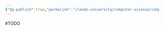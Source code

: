 ```yaml
---
{"dg-publish":true,"permalink":"/leeds-university/computer-science/compulsory-modules/fundamental-math-concepts/vector-space/"}
---
```



#TODO 
